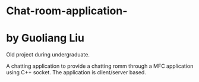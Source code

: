 # Chat-room-application-
# by Guoliang Liu

Old project during undergraduate.

A chatting application to provide a chatting romm through a MFC application using C++ socket.
The application is client/server based.
